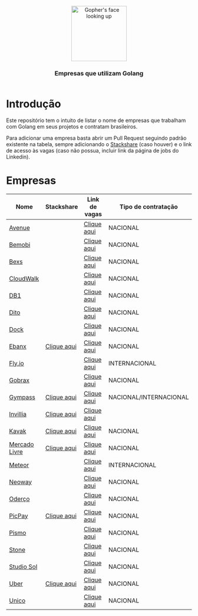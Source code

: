 <header>
    <p align="center">
        <img width="150" src="doc/images/gopher-face.png" alt="Gopher's face looking up" />
    </p>
    <h3 align="center">Empresas que utilizam Golang</h3>
</header>

# Introdução

Este repositório tem o intuito de listar o nome de empresas que trabalham com Golang em seus projetos e contratam brasileiros. 

Para adicionar uma empresa basta abrir um Pull Request seguindo padrão existente na tabela, sempre adicionando o 
[Stackshare](https://stackshare.io) (caso houver) e o link de acesso às vagas (caso não possua, incluir link da página de jobs do Linkedin).


# Empresas

| Nome                                                                       | Stackshare                                                                   | Link de vagas                                                                           | Tipo de contratação   |
|----------------------------------------------------------------------------|------------------------------------------------------------------------------|-----------------------------------------------------------------------------------------|-----------------------|
| [Avenue](https://avenue.us)                                                |                                                                              | [Clique aqui](https://avenue.gupy.io)                                                   | NACIONAL              |
| [Bemobi](https://www.bemobi.com)                                           |                                                                              | [Clique aqui](https://bemobi.gupy.io)                                                   | NACIONAL              |
| [Bexs](https://www.bexs.com.br)                                            |                                                                              | [Clique aqui](https://bexs.gupy.io)                                                     | NACIONAL              |
| [CloudWalk](https://cloudwalk.io)                                          |                                                                              | [Clique aqui](https://jobs.lever.co/cloudwalk)                                          | NACIONAL              |
| [DB1](https://www.db1.com.br)                                              |                                                                              | [Clique aqui](https://jobs.kenoby.com/db1-global-software-vagas)                        | NACIONAL              |
| [Dito](https://www.dito.com.br/)                                           |                                                                              | [Clique aqui](https://carreiras.dito.com.br)                                            | NACIONAL              |
| [Dock](https://dock.tech)                                                  |                                                                              | [Clique aqui](https://dock.gupy.io)                                                     | NACIONAL              |
| [Ebanx](https://www.ebanx.com/br)                                          | [Clique aqui](https://stackshare.io/ebanx/ebanx)                             | [Clique aqui](https://boards.greenhouse.io/ebanx)                                       | NACIONAL              |
| [Fly.io](https://fly.io)                                          |                              | [Clique aqui](https://fly.io/jobs)                                       | INTERNACIONAL              |
| [Gobrax](https://gobrax.com.br)                                            |                                                                              | [Clique aqui](https://www.linkedin.com/company/gobrax/jobs)                             | NACIONAL              |
| [Gympass](https://gobrax.com.br)                                           | [Clique aqui](https://stackshare.io/gympass/gympass)                         | [Clique aqui](https://gympass.com/careers)                                              | NACIONAL/INTERNACIONAL|
| [Invillia](https://invillia.ai)                                                 | [Clique aqui](https://invillia.ai/careers/)                             | [Clique aqui](https://www.invillia.ai/)
| [Kavak](https://kavak.com)                                                 | [Clique aqui](https://stackshare.io/kavak/kavak)                             | [Clique aqui](https://www.kavak.com/br/carreiras)                                       | NACIONAL              |
| [Mercado Livre](https://mercadolivre.com.br)                               | [Clique aqui](https://stackshare.io/mercadolibre/mercadolibre )              | [Clique aqui](https://mercadolibre.eightfold.ai/careers)                                | NACIONAL              |
| [Meteor](https://meteor.com)                                               |                                                                              | [Clique aqui](https://lp.meteor.com/company/careers)                                    | INTERNACIONAL         | 
| [Neoway](https://www.neoway.com.br/)                                      |                                                                              | [Clique aqui](https://timeneoway.gupy.io/)                                              | NACIONAL              |
| [Oderço](https://www.oderco.com.br)                                        |                                                                              | [Clique aqui](https://oderco.rhgestor.com.br/vagas)                                     | NACIONAL              |
| [PicPay](https://picpay.com)                                               | [Clique aqui](https://stackshare.io/picpay/picpay)                           | [Clique aqui](https://picpay.com/oportunidades-de-emprego-e-carreiras/central-de-vagas) | NACIONAL              |
| [Pismo](https://www.pismo.io)                                              |                                                                              | [Clique aqui](https://boards.greenhouse.io/pismo)                                       | NACIONAL              |
| [Stone](https://www.stone.com.br)                                          |                                                                              | [Clique aqui](https://trabalheconosco.vagas.com.br/stone/oportunidades)                 | NACIONAL              |
| [Studio Sol](https://www.studiosol.com.br/)                                |                                                                              | [Clique aqui](https://studiosol.gupy.io)                                                | NACIONAL              |
| [Uber](https://www.uber.com/br/pt-br)                                      | [Clique aqui](https://stackshare.io/uber-technologies/uber)                  | [Clique aqui](https://www.uber.com/us/en/careers/list)                                  | NACIONAL              |
| [Unico](https://unico.io)                                                  |                                                                              | [Clique aqui](https://jobs.lever.co/unico)                                              | NACIONAL              |
